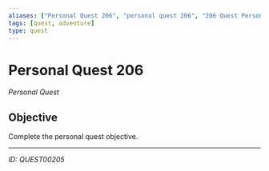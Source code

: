 ```yaml
---
aliases: ["Personal Quest 206", "personal quest 206", "206 Quest Personal"]
tags: [quest, adventure]
type: quest
---
```


# Personal Quest 206

*Personal Quest*

## Objective
Complete the personal quest objective.

---
*ID: QUEST00205*